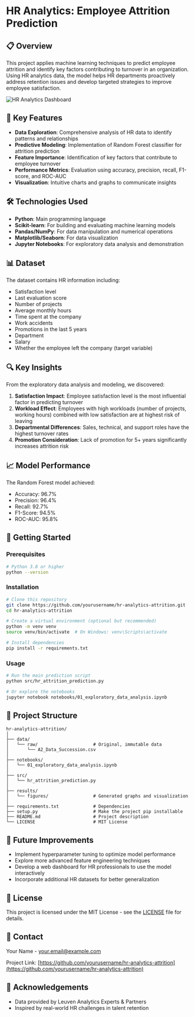 # HR Analytics: Employee Attrition Prediction

## 📋 Overview

This project applies machine learning techniques to predict employee attrition and identify key factors contributing to turnover in an organization. Using HR analytics data, the model helps HR departments proactively address retention issues and develop targeted strategies to improve employee satisfaction.

![HR Analytics Dashboard](https://raw.githubusercontent.com/yourusername/hr-analytics-attrition/main/results/figures/model_performance_metrics.png)

## 🎯 Key Features

- **Data Exploration**: Comprehensive analysis of HR data to identify patterns and relationships
- **Predictive Modeling**: Implementation of Random Forest classifier for attrition prediction
- **Feature Importance**: Identification of key factors that contribute to employee turnover
- **Performance Metrics**: Evaluation using accuracy, precision, recall, F1-score, and ROC-AUC
- **Visualization**: Intuitive charts and graphs to communicate insights

## 🛠️ Technologies Used

- **Python**: Main programming language
- **Scikit-learn**: For building and evaluating machine learning models
- **Pandas/NumPy**: For data manipulation and numerical operations
- **Matplotlib/Seaborn**: For data visualization
- **Jupyter Notebooks**: For exploratory data analysis and demonstration

## 📊 Dataset

The dataset contains HR information including:

- Satisfaction level
- Last evaluation score
- Number of projects
- Average monthly hours
- Time spent at the company
- Work accidents
- Promotions in the last 5 years
- Department
- Salary
- Whether the employee left the company (target variable)

## 🔍 Key Insights

From the exploratory data analysis and modeling, we discovered:

1. **Satisfaction Impact**: Employee satisfaction level is the most influential factor in predicting turnover
2. **Workload Effect**: Employees with high workloads (number of projects, working hours) combined with low satisfaction are at highest risk of leaving
3. **Departmental Differences**: Sales, technical, and support roles have the highest turnover rates
4. **Promotion Consideration**: Lack of promotion for 5+ years significantly increases attrition risk

## 📈 Model Performance

The Random Forest model achieved:
- Accuracy: 96.7%
- Precision: 96.4%
- Recall: 92.7%
- F1-Score: 94.5%
- ROC-AUC: 95.8%

## 🚀 Getting Started

### Prerequisites

```bash
# Python 3.8 or higher
python --version
```

### Installation

```bash
# Clone this repository
git clone https://github.com/yourusername/hr-analytics-attrition.git
cd hr-analytics-attrition

# Create a virtual environment (optional but recommended)
python -m venv venv
source venv/bin/activate  # On Windows: venv\Scripts\activate

# Install dependencies
pip install -r requirements.txt
```

### Usage

```bash
# Run the main prediction script
python src/hr_attrition_prediction.py

# Or explore the notebooks
jupyter notebook notebooks/01_exploratory_data_analysis.ipynb
```

## 📁 Project Structure

```
hr-analytics-attrition/
│
├── data/
│   └── raw/                     # Original, immutable data
│       └── A2_Data_Succession.csv
│
├── notebooks/
│   └── 01_exploratory_data_analysis.ipynb
│
├── src/
│   └── hr_attrition_prediction.py
│
├── results/
│   └── figures/                 # Generated graphs and visualization
│
├── requirements.txt             # Dependencies
├── setup.py                     # Make the project pip installable
├── README.md                    # Project description
└── LICENSE                      # MIT License
```

## 📝 Future Improvements

- Implement hyperparameter tuning to optimize model performance
- Explore more advanced feature engineering techniques
- Develop a web dashboard for HR professionals to use the model interactively
- Incorporate additional HR datasets for better generalization

## 📃 License

This project is licensed under the MIT License - see the [LICENSE](LICENSE) file for details.

## 📧 Contact

Your Name - [your.email@example.com](mailto:your.email@example.com)

Project Link: [https://github.com/yourusername/hr-analytics-attrition](https://github.com/yourusername/hr-analytics-attrition)

## 🙏 Acknowledgements

- Data provided by Leuven Analytics Experts & Partners
- Inspired by real-world HR challenges in talent retention
